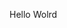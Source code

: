 Hello Wolrd














































































































































































































































































































































































